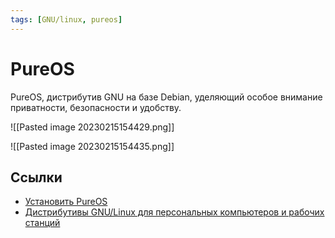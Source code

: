 ```yaml
---
tags: [GNU/linux, pureos]
---
```

# PureOS

PureOS, дистрибутив GNU на базе Debian, уделяющий особое внимание приватности, безопасности и удобству.

![[Pasted image 20230215154429.png]]

![[Pasted image 20230215154435.png]]

## Ссылки

- [Установить PureOS](https://pureos.net/)
- [Дистрибутивы GNU/Linux для персональных компьютеров и рабочих станций](https://www.gnu.org/distros/free-distros.ru.html)
